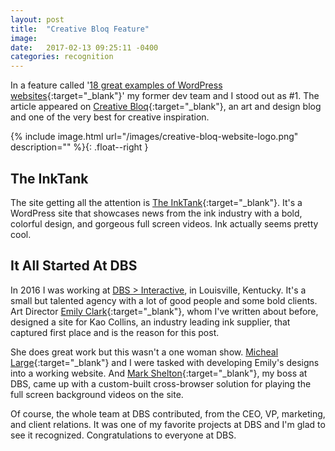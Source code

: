 ```yaml
---
layout: post
title:  "Creative Bloq Feature"
image:  
date:   2017-02-13 09:25:11 -0400
categories: recognition
---
```

In a feature called '[18 great examples of WordPress websites](http://www.creativebloq.com/web-design/examples-wordpress-11121165){:target="_blank"}' my former dev team and I stood out as #1. The article appeared on [Creative Bloq](http://www.creativebloq.com/){:target="_blank"}, an art and design blog and one of the very best for creative inspiration.

{% include image.html url="/images/creative-bloq-website-logo.png" description="" %}{: .float--right }

## The InkTank

The site getting all the attention is [The InkTank](https://www.kaocollins.com/inktank/){:target="_blank"}. It's a WordPress site that showcases news from the ink industry with a bold, colorful design, and gorgeous full screen videos. Ink actually seems pretty cool.

## It All Started At DBS

In 2016 I was working at [DBS > Interactive](https://www.dbswebsite.com/), in Louisville, Kentucky. It's a small but talented agency with a lot of good people and some bold clients. Art Director [Emily Clark](https://www.linkedin.com/in/emilyblaineclark?authType=NAME_SEARCH&authToken=y4ye&locale=en_US&trk=tyah&trkInfo=clickedVertical%3Amynetwork%2CclickedEntityId%3A342480981%2CauthType%3ANAME_SEARCH%2Cidx%3A1-1-1%2CtarId%3A1483889616902%2Ctas%3Aem){:target="_blank"}, whom I've written about before, designed a site for Kao Collins, an industry leading ink supplier, that captured first place and is the reason for this post.

She does great work but this wasn't a one woman show. [Micheal Large](http://www.codethebeard.com){:target="_blank"} and I were tasked with developing Emily's designs into a working website. And [Mark Shelton](https://www.linkedin.com/in/mark-shelton-b9629436/){:target="_blank"}, my boss at DBS, came up with a custom-built cross-browser solution for playing the full screen background videos on the site.

Of course, the whole team at DBS contributed, from the CEO, VP, marketing, and client relations. It was one of my favorite projects at DBS and I'm glad to see it recognized. Congratulations to everyone at DBS.
